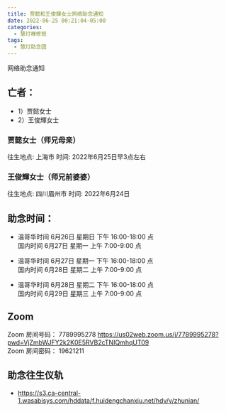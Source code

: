 ```yaml
---
title: 贾懿和王俊輝女士网络助念通知
date: 2022-06-25 00:21:04-05:00
categories:
  - 慧灯禅修班
tags:
  - 慧灯助念团
---
```

网络助念通知

## 亡者：
- 1）贾懿女士
- 2）王俊輝女士

### 贾懿女士（师兄母亲）
往生地点: 上海市
时间: 2022年6月25日早3点左右

### 王俊輝女士（师兄前婆婆）
往生地点:  四川眉州市
时间: 2022年6月24日

## 助念时间：  

- 温哥华时间 6月26日 星期日 下午 16:00-18:00 点  
国内时间 6月27日 星期一 上午 7:00-9:00 点

- 温哥华时间 6月27日 星期一 下午 16:00-18:00 点  
国内时间 6月28日 星期二 上午 7:00-9:00 点

- 温哥华时间 6月28日 星期二 下午 16:00-18:00 点  
国内时间 6月29日 星期三 上午 7:00-9:00 点  

## Zoom

Zoom 房间号码： 7789995278 <https://us02web.zoom.us/j/7789995278?pwd=VjZmbWJFY2k2K0E5RVB2cTNIQmhqUT09>  
Zoom 房间密码： 19621211

## 助念往生仪轨

- <https://s3.ca-central-1.wasabisys.com/hddata/f.huidengchanxiu.net/hdv/v/zhunian/>